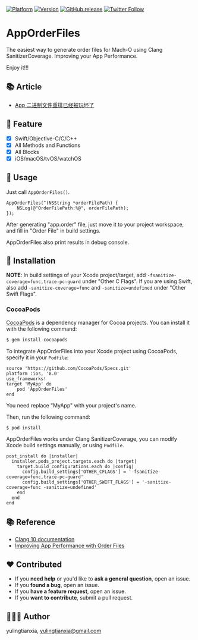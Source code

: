 
[![Platform](https://img.shields.io/cocoapods/p/AppOrderFiles.svg?style=flat)](http://cocoapods.org/pods/AppOrderFiles)
[![Version](https://img.shields.io/cocoapods/v/AppOrderFiles.svg?style=flat)](http://cocoapods.org/pods/AppOrderFiles)
[![GitHub release](https://img.shields.io/github/release/yulingtianxia/AppOrderFiles.svg)](https://github.com/yulingtianxia/AppOrderFiles/releases)
[![Twitter Follow](https://img.shields.io/twitter/follow/yulingtianxia.svg?style=social&label=Follow)](https://twitter.com/yulingtianxia)

# AppOrderFiles

The easiest way to generate order files for Mach-O using Clang SanitizerCoverage. Improving your App Performance.

Enjoy it!!!

## 📚 Article

- [App 二进制文件重排已经被玩坏了](http://yulingtianxia.com/blog/2019/09/01/App-Order-Files/)

## 🌟 Feature

- [x] Swift/Objective-C/C/C++ 
- [x] All Methods and Functions
- [x] All Blocks
- [x] iOS/macOS/tvOS/watchOS

## 🐒 Usage

Just call `AppOrderFiles()`.

```objc
AppOrderFiles(^(NSString *orderFilePath) {
    NSLog(@"OrderFilePath:%@", orderFilePath);
});
```

After generating "app.order" file, just move it to your project workspace, and fill in "Order File" in build settings. 

AppOrderFiles also print results in debug console.

## 📲 Installation

**NOTE**: In build settings of your Xcode project/target, add `-fsanitize-coverage=func,trace-pc-guard` under "Other C Flags". If you are using Swift, also add `-sanitize-coverage=func` and `-sanitize=undefined` under "Other Swift Flags".

### CocoaPods

[CocoaPods](http://cocoapods.org) is a dependency manager for Cocoa projects. You can install it with the following command:

```bash
$ gem install cocoapods
```

To integrate AppOrderFiles into your Xcode project using CocoaPods, specify it in your `Podfile`:


```
source 'https://github.com/CocoaPods/Specs.git'
platform :ios, '8.0'
use_frameworks!
target 'MyApp' do
	pod 'AppOrderFiles'
end
```

You need replace "MyApp" with your project's name.

Then, run the following command:

```bash
$ pod install
```

AppOrderFiles works under Clang SanitizerCoverage, you can modify Xcode build settings manually, or using `Podfile`.

```
post_install do |installer|
  installer.pods_project.targets.each do |target|
    target.build_configurations.each do |config|
      config.build_settings['OTHER_CFLAGS'] = '-fsanitize-coverage=func,trace-pc-guard'
      config.build_settings['OTHER_SWIFT_FLAGS'] = '-sanitize-coverage=func -sanitize=undefined'
    end
  end
end
```

## 📚 Reference

- [Clang 10 documentation](https://clang.llvm.org/docs/SanitizerCoverage.html#tracing-pcs)
- [Improving App Performance with Order Files](https://medium.com/@michael.eisel/improving-app-performance-with-order-files-c7fff549907f)

## ❤️ Contributed

- If you **need help** or you'd like to **ask a general question**, open an issue.
- If you **found a bug**, open an issue.
- If you **have a feature request**, open an issue.
- If you **want to contribute**, submit a pull request.

## 👨🏻‍💻 Author

yulingtianxia, yulingtianxia@gmail.com

